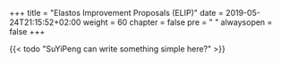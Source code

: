 +++
title = "Elastos Improvement Proposals (ELIP)"
date = 2019-05-24T21:15:52+02:00
weight = 60
chapter = false
pre = "<i class='fa ela-page'></i> "
alwaysopen = false
+++

{{< todo "SuYiPeng can write something simple here?" >}}